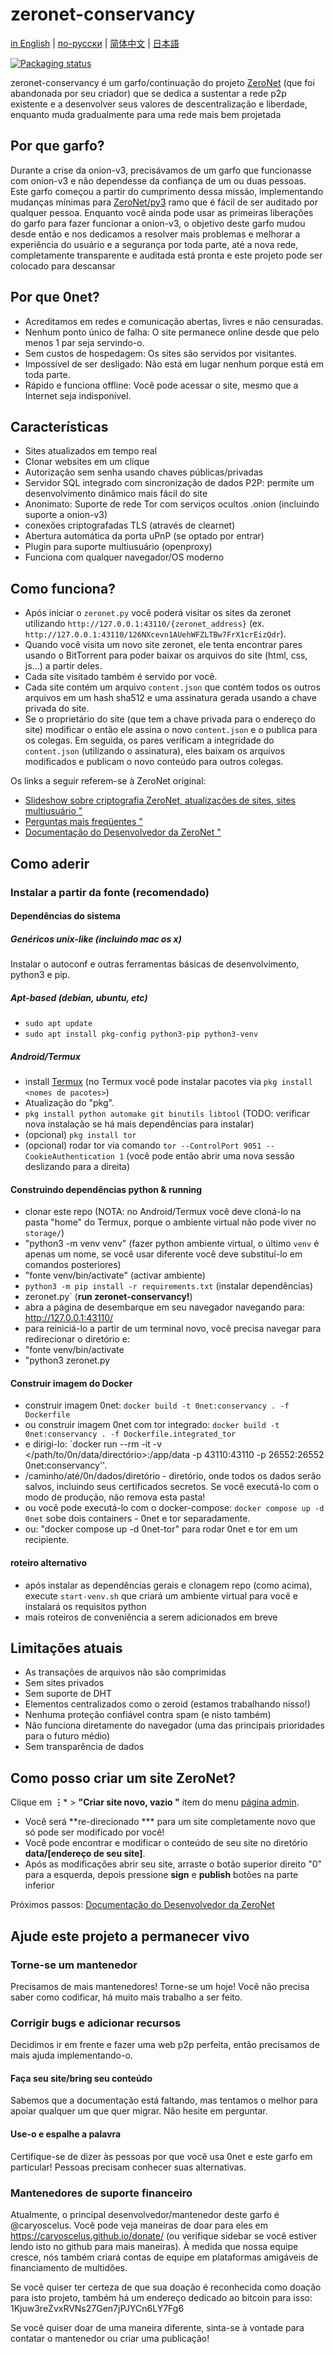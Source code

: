 # zeronet-conservancy

[in English](README.md) | [по-русски](README-ru.md) | [简体中文](README-zh-cn.md) | [日本語](README-ja.md)

[![Packaging status](https://repology.org/badge/vertical-allrepos/zeronet-conservancy.svg)](https://repology.org/project/zeronet-conservancy/versions)

zeronet-conservancy é um garfo/continuação do projeto [ZeroNet](https://github.com/HelloZeroNet/ZeroNet)
(que foi abandonada por seu criador) que se dedica a sustentar a rede p2p existente e a desenvolver
seus valores de descentralização e liberdade, enquanto muda gradualmente para uma rede mais bem projetada

## Por que garfo?

Durante a crise da onion-v3, precisávamos de um garfo que funcionasse com onion-v3 e não dependesse da confiança de um ou
duas pessoas. Este garfo começou a partir do cumprimento dessa missão, implementando mudanças mínimas para
[ZeroNet/py3](https://github.com/HelloZeroNet/ZeroNet/tree/py3) ramo que é fácil de ser auditado por qualquer pessoa. Enquanto
você ainda pode usar as primeiras liberações do garfo para fazer funcionar a onion-v3, o objetivo deste garfo mudou desde então
e nos dedicamos a resolver mais problemas e melhorar a experiência do usuário e a segurança por toda parte, até 
a nova rede, completamente transparente e auditada está pronta e este projeto pode ser colocado para descansar

## Por que 0net?

* Acreditamos em redes e comunicação abertas, livres e não censuradas.
* Nenhum ponto único de falha: O site permanece online desde que pelo menos 1 par seja
  servindo-o.
* Sem custos de hospedagem: Os sites são servidos por visitantes.
* Impossível de ser desligado: Não está em lugar nenhum porque está em toda parte.
* Rápido e funciona offline: Você pode acessar o site, mesmo que a Internet seja
  indisponível.


## Características

 * Sites atualizados em tempo real
 * Clonar websites em um clique
 * Autorização sem senha usando chaves públicas/privadas
 * Servidor SQL integrado com sincronização de dados P2P: permite um desenvolvimento dinâmico mais fácil do site
 * Anonimato: Suporte de rede Tor com serviços ocultos .onion (incluindo suporte a onion-v3)
 * conexões criptografadas TLS (através de clearnet)
 * Abertura automática da porta uPnP (se optado por entrar)
 * Plugin para suporte multiusuário (openproxy)
 * Funciona com qualquer navegador/OS moderno


## Como funciona?

* Após iniciar o `zeronet.py` você poderá visitar os sites da zeronet utilizando
  `http://127.0.0.1:43110/{zeronet_address}` (ex.
  `http://127.0.0.1:43110/126NXcevn1AUehWFZLTBw7FrX1crEizQdr`).
* Quando você visita um novo site zeronet, ele tenta encontrar pares usando o BitTorrent
  para poder baixar os arquivos do site (html, css, js...) a partir deles.
* Cada site visitado também é servido por você.
* Cada site contém um arquivo `content.json` que contém todos os outros arquivos em um hash sha512
  e uma assinatura gerada usando a chave privada do site.
* Se o proprietário do site (que tem a chave privada para o endereço do site) modificar o
  então ele assina o novo `content.json` e o publica para os colegas.
  Em seguida, os pares verificam a integridade do `content.json` (utilizando o
  assinatura), eles baixam os arquivos modificados e publicam o novo conteúdo para
  outros colegas.

Os links a seguir referem-se à ZeroNet original:

- [Slideshow sobre criptografia ZeroNet, atualizações de sites, sites multiusuário "](https://docs.google.com/presentation/d/1_2qK1IuOKJ51pgBvllZ9Yu7Au2l551t3XBgyTSvilew/pub?start=false&loop=false&delayms=3000)
- [Perguntas mais freqüentes "](https://zeronet.io/docs/faq/)
- [Documentação do Desenvolvedor da ZeroNet "](https://zeronet.io/docs/site_development/getting_started/)

## Como aderir

### Instalar a partir da fonte (recomendado)

#### Dependências do sistema

##### Genéricos unix-like (incluindo mac os x)

Instalar o autoconf e outras ferramentas básicas de desenvolvimento, python3 e pip.

##### Apt-based (debian, ubuntu, etc)
 - `sudo apt update`
 - `sudo apt install pkg-config python3-pip python3-venv`

##### Android/Termux
 - install [Termux](https://termux.com/) (no Termux você pode instalar pacotes via `pkg install <nomes de pacotes>`)
 - Atualização do "pkg".
 - `pkg install python automake git binutils libtool` (TODO: verificar nova instalação se há mais dependências para instalar)
 - (opcional) `pkg install tor`
 - (opcional) rodar tor via comando `tor --ControlPort 9051 --CookieAuthentication 1` (você pode então abrir uma nova sessão deslizando para a direita)

#### Construindo dependências python & running
 - clonar este repo (NOTA: no Android/Termux você deve cloná-lo na pasta "home" do Termux, porque o ambiente virtual não pode viver no `storage/`)
 - "python3 -m venv venv" (fazer python ambiente virtual, o último `venv` é apenas um nome, se você usar diferente você deve substituí-lo em comandos posteriores)
 - "fonte venv/bin/activate" (activar ambiente)
 - `python3 -m pip install -r requirements.txt` (instalar dependências)
 - zeronet.py` (**run zeronet-conservancy!**)
 - abra a página de desembarque em seu navegador navegando para: http://127.0.0.1:43110/
 - para reiniciá-lo a partir de um terminal novo, você precisa navegar para redirecionar o diretório e:
 - "fonte venv/bin/activate
 - "python3 zeronet.py

#### Construir imagem do Docker
- construir imagem 0net: `docker build -t 0net:conservancy . -f Dockerfile`
- ou construir imagem 0net com tor integrado: `docker build -t 0net:conservancy . -f Dockerfile.integrated_tor`
- e dirigi-lo: `docker run --rm -it -v </path/to/0n/data/directório>:/app/data -p 43110:43110 -p 26552:26552 0net:conservancy''.
- /caminho/até/0n/dados/diretório - diretório, onde todos os dados serão salvos, incluindo seus certificados secretos. Se você executá-lo com o modo de produção, não remova esta pasta!
- ou você pode executá-lo com o docker-compose: `docker compose up -d 0net` sobe dois containers - 0net e tor separadamente.
- ou: "docker compose up -d 0net-tor" para rodar 0net e tor em um recipiente.

#### roteiro alternativo
 - após instalar as dependências gerais e clonagem repo (como acima), execute `start-venv.sh` que criará um ambiente virtual para você e instalará os requisitos python
 - mais roteiros de conveniência a serem adicionados em breve

## Limitações atuais

* As transações de arquivos não são comprimidas
* Sem sites privados
* Sem suporte de DHT
* Elementos centralizados como o zeroid (estamos trabalhando nisso!)
* Nenhuma proteção confiável contra spam (e nisto também)
* Não funciona diretamente do navegador (uma das principais prioridades para o futuro médio)
* Sem transparência de dados


## Como posso criar um site ZeroNet?

 Clique em **⋮*** > **"Criar site novo, vazio "** item do menu [página admin](http://127.0.0.1:43110/126NXcevn1AUehWFZLTBw7FrX1crEizQdr).
 * Você será **re-direcionado *** para um site completamente novo que só pode ser modificado por você!
 * Você pode encontrar e modificar o conteúdo de seu site no diretório **data/[endereço de seu site]**.
 * Após as modificações abrir seu site, arraste o botão superior direito "0" para a esquerda, depois pressione **sign** e **publish** botões na parte inferior

Próximos passos: [Documentação do Desenvolvedor da ZeroNet](https://zeronet.io/docs/site_development/getting_started/)

## Ajude este projeto a permanecer vivo

### Torne-se um mantenedor

Precisamos de mais mantenedores! Torne-se um hoje! Você não precisa saber como codificar,
há muito mais trabalho a ser feito.

### Corrigir bugs e adicionar recursos

Decidimos ir em frente e fazer uma web p2p perfeita, então precisamos de mais ajuda
implementando-o.

#### Faça seu site/bring seu conteúdo

Sabemos que a documentação está faltando, mas tentamos o melhor para apoiar qualquer um
que quer migrar. Não hesite em perguntar.

#### Use-o e espalhe a palavra

Certifique-se de dizer às pessoas por que você usa 0net e este garfo em particular! Pessoas
precisam conhecer suas alternativas.

### Mantenedores de suporte financeiro

Atualmente, o principal desenvolvedor/mantenedor deste garfo é @caryoscelus. Você pode
veja maneiras de doar para eles em https://caryoscelus.github.io/donate/ (ou verifique
sidebar se você estiver lendo isto no github para mais maneiras). À medida que nossa equipe cresce, nós
também criará contas de equipe em plataformas amigáveis de financiamento de multidões.

Se você quiser ter certeza de que sua doação é reconhecida como doação para isto
projeto, também há um endereço dedicado ao bitcoin para isso:
1Kjuw3reZvxRVNs27Gen7jPJYCn6LY7Fg6

Se você quiser doar de uma maneira diferente, sinta-se à vontade para contatar o mantenedor ou
criar uma publicação!
